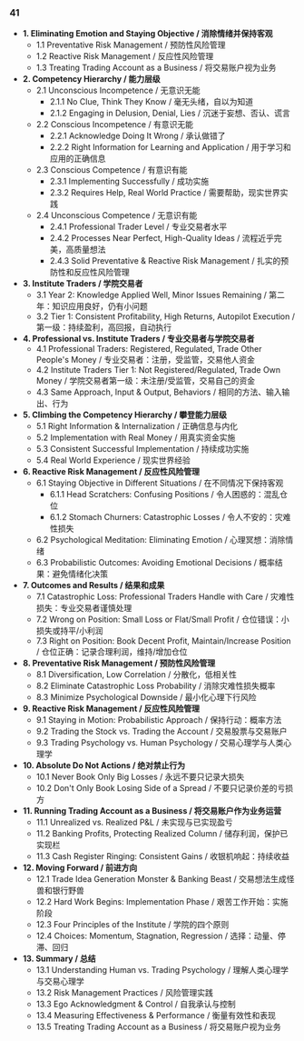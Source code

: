 ### 41
- **1. Eliminating Emotion and Staying Objective / 消除情绪并保持客观**
    - 1.1 Preventative Risk Management / 预防性风险管理
    - 1.2 Reactive Risk Management / 反应性风险管理
    - 1.3 Treating Trading Account as a Business / 将交易账户视为业务
- **2. Competency Hierarchy / 能力层级**
    - 2.1 Unconscious Incompetence / 无意识无能
        - 2.1.1 No Clue, Think They Know / 毫无头绪，自以为知道
        - 2.1.2 Engaging in Delusion, Denial, Lies / 沉迷于妄想、否认、谎言
    - 2.2 Conscious Incompetence / 有意识无能
        - 2.2.1 Acknowledge Doing It Wrong / 承认做错了
        - 2.2.2 Right Information for Learning and Application / 用于学习和应用的正确信息
    - 2.3 Conscious Competence / 有意识有能
        - 2.3.1 Implementing Successfully / 成功实施
        - 2.3.2 Requires Help, Real World Practice / 需要帮助，现实世界实践
    - 2.4 Unconscious Competence / 无意识有能
        - 2.4.1 Professional Trader Level / 专业交易者水平
        - 2.4.2 Processes Near Perfect, High-Quality Ideas / 流程近乎完美，高质量想法
        - 2.4.3 Solid Preventative & Reactive Risk Management / 扎实的预防性和反应性风险管理
- **3. Institute Traders / 学院交易者**
    - 3.1 Year 2: Knowledge Applied Well, Minor Issues Remaining / 第二年：知识应用良好，仍有小问题
    - 3.2 Tier 1: Consistent Profitability, High Returns, Autopilot Execution / 第一级：持续盈利，高回报，自动执行
- **4. Professional vs. Institute Traders / 专业交易者与学院交易者**
    - 4.1 Professional Traders: Registered, Regulated, Trade Other People's Money / 专业交易者：注册，受监管，交易他人资金
    - 4.2 Institute Traders Tier 1: Not Registered/Regulated, Trade Own Money / 学院交易者第一级：未注册/受监管，交易自己的资金
    - 4.3 Same Approach, Input & Output, Behaviors / 相同的方法、输入输出、行为
- **5. Climbing the Competency Hierarchy / 攀登能力层级**
    - 5.1 Right Information & Internalization / 正确信息与内化
    - 5.2 Implementation with Real Money / 用真实资金实施
    - 5.3 Consistent Successful Implementation / 持续成功实施
    - 5.4 Real World Experience / 现实世界经验
- **6. Reactive Risk Management / 反应性风险管理**
    - 6.1 Staying Objective in Different Situations / 在不同情况下保持客观
        - 6.1.1 Head Scratchers: Confusing Positions / 令人困惑的：混乱仓位
        - 6.1.2 Stomach Churners: Catastrophic Losses / 令人不安的：灾难性损失
    - 6.2 Psychological Meditation: Eliminating Emotion / 心理冥想：消除情绪
    - 6.3 Probabilistic Outcomes: Avoiding Emotional Decisions / 概率结果：避免情绪化决策
- **7. Outcomes and Results / 结果和成果**
    - 7.1 Catastrophic Loss: Professional Traders Handle with Care / 灾难性损失：专业交易者谨慎处理
    - 7.2 Wrong on Position: Small Loss or Flat/Small Profit / 仓位错误：小损失或持平/小利润
    - 7.3 Right on Position: Book Decent Profit, Maintain/Increase Position / 仓位正确：记录合理利润，维持/增加仓位
- **8. Preventative Risk Management / 预防性风险管理**
    - 8.1 Diversification, Low Correlation / 分散化，低相关性
    - 8.2 Eliminate Catastrophic Loss Probability / 消除灾难性损失概率
    - 8.3 Minimize Psychological Downside / 最小化心理下行风险
- **9. Reactive Risk Management / 反应性风险管理**
    - 9.1 Staying in Motion: Probabilistic Approach / 保持行动：概率方法
    - 9.2 Trading the Stock vs. Trading the Account / 交易股票与交易账户
    - 9.3 Trading Psychology vs. Human Psychology / 交易心理学与人类心理学
- **10. Absolute Do Not Actions / 绝对禁止行为**
    - 10.1 Never Book Only Big Losses / 永远不要只记录大损失
    - 10.2 Don't Only Book Losing Side of a Spread / 不要只记录价差的亏损方
- **11. Running Trading Account as a Business / 将交易账户作为业务运营**
    - 11.1 Unrealized vs. Realized P&L / 未实现与已实现盈亏
    - 11.2 Banking Profits, Protecting Realized Column / 储存利润，保护已实现栏
    - 11.3 Cash Register Ringing: Consistent Gains / 收银机响起：持续收益
- **12. Moving Forward / 前进方向**
    - 12.1 Trade Idea Generation Monster & Banking Beast / 交易想法生成怪兽和银行野兽
    - 12.2 Hard Work Begins: Implementation Phase / 艰苦工作开始：实施阶段
    - 12.3 Four Principles of the Institute / 学院的四个原则
    - 12.4 Choices: Momentum, Stagnation, Regression / 选择：动量、停滞、回归
- **13. Summary / 总结**
    - 13.1 Understanding Human vs. Trading Psychology / 理解人类心理学与交易心理学
    - 13.2 Risk Management Practices / 风险管理实践
    - 13.3 Ego Acknowledgment & Control / 自我承认与控制
    - 13.4 Measuring Effectiveness & Performance / 衡量有效性和表现
    - 13.5 Treating Trading Account as a Business / 将交易账户视为业务
